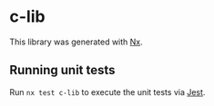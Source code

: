 # c-lib

This library was generated with [Nx](https://nx.dev).

## Running unit tests

Run `nx test c-lib` to execute the unit tests via [Jest](https://jestjs.io).
